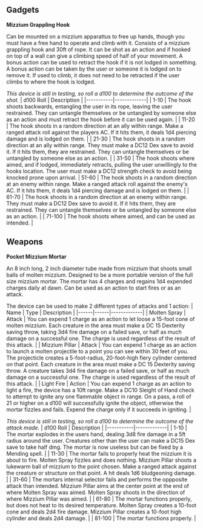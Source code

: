 ## Gadgets

**Mizzium Grappling Hook**

Can be mounted on a mizzium apparattus to free up hands, though you must have a free hand to operate and climb with it. Consists of a mizzium grappling hook and 30ft of rope. It can be shot as an action and if hooked on top of a wall can give a climbing speed of half of your movement. A bonus action can be used to retract the hook if it is not lodged in something. A bonus action can be taken by the user or someone it is lodged on to remove it. If used to climb, it does not need to be retracted if the user climbs to where the hook is lodged.

*This device is still in testing, so roll a d100 to determine the outcome of the shot.*
| d100 Roll | Description |
|-----------|-------------|
| 1-10 | The hook shoots backwards, entangling the user in its rope, leaving the user restrained. They can untangle themselves or be untangled by someone else as an action and must retract the hook before it can be used again. |
| 11-20 | The hook shoots in a random direction at an ally within range. Make a ranged attack roll against the players AC. If it hits them, it deals 1d4 piercing damage and is lodged on them. |
| 21-30 | The hook shoots in a random direction at an ally within range. They must make a DC12 Dex save to avoid it. If it hits them, they are restrained. They can untangle themselves or be untangled by someone else as an action. |
| 31-50 | The hook shoots where aimed, and if lodged, immediately retracts, pulling the user unwillingly to the hooks location. The user must make a DC12 strength check to avoid being knocked prone upon arrival.
| 51-60 | The hook shoots in a random direction at an enemy within range. Make a ranged attack roll against the enemy's AC. If it hits them, it deals 1d4 piercing damage and is lodged on them. |
| 61-70 | The hook shoots in a random direction at an enemy within range. They must make a DC12 Dex save to avoid it. If it hits them, they are restrained. They can untangle themselves or be untangled by someone else as an action. |
| 71-100 | The hook shoots where aimed, and can be used as intended. |

## Weapons

**Pocket Mizzium Mortar**

An 8 inch long, 2 inch diameter tube made from mizzium that shoots small balls of molten mizzium. Designed to be a more portable version of the full size mizzium mortar. The mortar has 4 charges and regains 1d4 expended charges daily at dawn. Can be used as an action to start fires or as an attack.

The device can be used to make 2 different types of attacks and 1 action:
| Name | Type | Description |
|------|------|-------------|
| Molten Spray | Attack | You can expend 1 charge as an action to let loose a 15-foot cone of molten mizzium. Each creature in the area must make a DC 15 Dexterity saving throw, taking 3d4 fire damage on a failed save, or half as much damage on a successful one. The charge is used regardless of the result of this attack. |
| Mizzium Pillar | Attack | You can expend 1 charge as an action to launch a molten projectile to a point you can see within 30 feet of you. The projecticle creates a 5-foot-radius, 20-foot-high fiery cylinder centered on that point. Each creature in the area must make a DC 15 Dexterity saving throw. A creature takes 3d4 fire damage on a failed save, or half as much damage on a successful one. The charge is used regardless of the result of this attack. |
| Light Fire | Action | You can expend 1 charge as an action to light a fire, the device has a 10ft range. Make a DC10 Sleight of Hand check to attempt to ignite any one flammable object in range. On a pass, a roll of 21 or higher on a d100 will successfully ignite the object, otherwise the mortar fizzles and fails. Expend the charge only if it succeeds in igniting. |

*This device is still in testing, so roll a d100 to determine the outcome of the attack made.*
| d100 Roll | Description |
|-----------|-------------|
| 1-10 | The mortar explodes in the users hand, dealing 3d8 fire damage in a 5ft radius around the user. Creatures other than the user can make a DC15 Dex save to take half dmg. The mortar is now useless but can be fixed by a Mending spell. |
| 11-30 | The mortar fails to properly heat the mizzium it is about to fire. Molten Spray fizzles and does nothing. Mizzium Pillar shoots a lukewarm ball of mizzium to the point chosen. Make a ranged attack against the creature or structure on that point. A hit deals 1d6 bludgeoning damage. |
| 31-60 | The mortars internal selector fails and performs the oppposite attack than intended. Mizzium Pillar aims at the center point at the end of where Molten Spray was aimed. Molten Spray shoots in the direction of where Mizzium Pillar was aimed. |
| 61-80 | The mortar functions properly, but does not heat to its desired temperature. Molten Spray creates a 10-foot cone and deals 2d4 fire damage. Mizzium Pillar creates a 10-foot high cylinder and deals 2d4 damage. |
| 81-100 | The mortar functions properly. |

